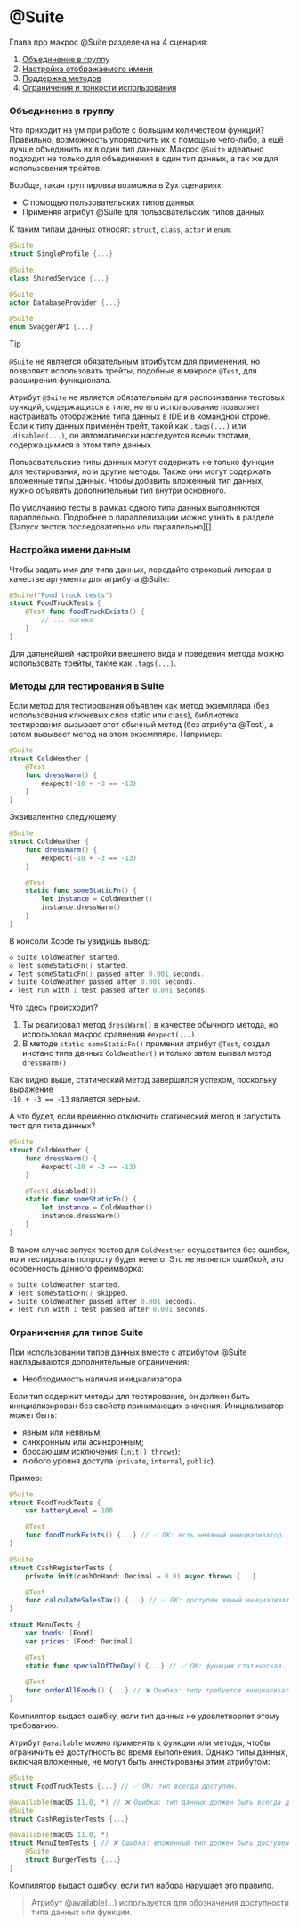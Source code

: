# @Suite

Глава про макрос @Suite разделена на 4 сценария:

1. [Объединение в группу](#Объединение-в-группу)
2. [Настройка отображаемого имени](#Настройка-имени-данным)
3. [Поддержка методов](#Методы-для-тестирования-в-suite)
4. [Ограничения и тонкости использования](#Ограничения-для-типов-suite)

### Объединение в группу

Что приходит на ум при работе с большим количеством функций?
Правильно, возможность упорядочить их с помощью чего-либо, а ещё лучше объединить их в один тип данных.
Макрос `@Suite` идеально подходит не только для объединения в один тип данных, а так же для использования трейтов.

Вообще, такая группировка возможна в 2ух сценариях:

- С помощью пользовательских типов данных
- Применяя атрибут @Suite для пользовательских типов данных

К таким типам данных относят: `struct`, `class`, `actor` и `enum`.

```swift
@Suite
struct SingleProfile {...}

@Suite
class SharedService {...}

@Suite
actor DatabaseProvider {...}

@Suite
enum SwaggerAPI {...}
```

> [!TIP]
> `@Suite` не является обязательным атрибутом для применения, но позволяет использовать трейты, подобные в макросе `@Test`, для расширения функционала.

Атрибут `@Suite` не является обязательным для распознавания тестовых функций, содержащихся в типе, но его использование позволяет настраивать отображение типа данных в IDE и в командной строке. Если к типу данных применён трейт, такой как `.tags(...)` или `.disabled(...)`, он автоматически наследуется всеми тестами, содержащимися в этом типе данных.

Пользовательские типы данных могут содержать не только функции для тестирования, но и другие методы. Также они могут содержать вложенные типы данных. Чтобы добавить вложенный тип данных, нужно объявить дополнительный тип внутри основного.

По умолчанию тесты в рамках одного типа данных выполняются параллельно. Подробнее о параллелизации можно узнать в разделе [Запуск тестов последовательно или параллельно][].

### Настройка имени данным

Чтобы задать имя для типа данных, передайте строковый литерал в качестве аргумента для атрибута @Suite:

```swift
@Suite("Food truck tests")
struct FoodTruckTests {
    @Test func foodTruckExists() {
        // ... логика
    }
}
```

Для дальнейшей настройки внешнего вида и поведения метода можно использовать трейты, такие как `.tags(...)`.

### Методы для тестирования в Suite

Если метод для тестирования объявлен как метод экземпляра (без использования ключевых слов static или class), библиотека тестирования вызывает этот обычный метод (без атрибута @Test), а затем вызывает метод на этом экземпляре. Например:

```swift
@Suite
struct ColdWeather {
    @Test
	func dressWarm() {
		#expect(-10 + -3 == -13)
	}
}
```

Эквивалентно следующему:

```swift
@Suite
struct ColdWeather {
	func dressWarm() {
		#expect(-10 + -3 == -13)
	}

	@Test
	static func someStaticFn() {
		let instance = ColdWeather()
		instance.dressWarm()
	}
}
```

В консоли Xcode ты увидишь вывод:

```swift
◇ Suite ColdWeather started.
◇ Test someStaticFn() started.
✔ Test someStaticFn() passed after 0.001 seconds.
✔ Suite ColdWeather passed after 0.001 seconds.
✔ Test run with 1 test passed after 0.001 seconds.
```

Что здесь происходит?
1. Ты реализовал метод `dressWarm()` в качестве обычного метода, но использовал макрос сравнения `#expect(...)`
2. В методе `static someStaticFn()` применил атрибут `@Test`, создал инстанс типа данных `ColdWeather()` и только затем вызвал метод `dressWarm()`

Как видно выше, статический метод завершился успехом, поскольку выражение<br>`-10 + -3 == -13` является верным.

А что будет, если временно отключить статический метод и запустить тест для типа данных?

```swift
@Suite
struct ColdWeather {
	func dressWarm() {
		#expect(-10 + -3 == -13)
	}

	@Test(.disabled())
	static func someStaticFn() {
		let instance = ColdWeather()
		instance.dressWarm()
	}
}
```

В таком случае запуск тестов для `ColdWeather` осуществится без ошибок, но и тестировать попросту будет нечего. Это не является ошибкой, это особенность данного фреймворка:

```swift
◇ Suite ColdWeather started.
​✘ Test someStaticFn() skipped.
​✔ Suite ColdWeather passed after 0.001 seconds.
✔ Test run with 1 test passed after 0.001 seconds.
```

### Ограничения для типов Suite

При использовании типов данных вместе с атрибутом @Suite накладываются дополнительные ограничения:

- Необходимость наличия инициализатора

Если тип содержит методы для тестирования, он должен быть инициализирован без свойств принимающих значения. Инициализатор может быть:

- явным или неявным;
- синхронным или асинхронным;
- бросающим исключения (`init() throws`);
- любого уровня доступа (`private`, `internal`, `public`).

Пример:

```swift
@Suite
struct FoodTruckTests {
    var batteryLevel = 100

    @Test
    func foodTruckExists() {...} // ✅ OK: есть неявный инициализатор.
}

@Suite
struct CashRegisterTests {
    private init(cashOnHand: Decimal = 0.0) async throws {...}

    @Test
    func calculateSalesTax() {...} // ✅ OK: доступен явный инициализатор.
}

struct MenuTests {
    var foods: [Food]
    var prices: [Food: Decimal]

    @Test
    static func specialOfTheDay() {...} // ✅ OK: функция статическая.
    
    @Test
    func orderAllFoods() {...} // ❌ Ошибка: типу требуется инициализатор.
}
```

Компилятор выдаст ошибку, если тип данных не удовлетворяет этому требованию.

Атрибут `@available` можно применять к функции или методы, чтобы ограничить её доступность во время выполнения. Однако типы данных, включая вложенные, не могут быть аннотированы этим атрибутом:

```swift
@Suite
struct FoodTruckTests {...} // ✅ OK: тип всегда доступен.

@available(macOS 11.0, *) // ❌ Ошибка: тип данных должен быть всегда доступен.
@Suite
struct CashRegisterTests {...}

@available(macOS 11.0, *)
struct MenuItemTests { // ❌ Ошибка: вложенный тип должен быть доступен.
    @Suite
    struct BurgerTests {...}
}
```

Компилятор выдаст ошибку, если тип набора нарушает это правило.

> Атрибут @available(...) используется для обозначения доступности типа данных или функции.
